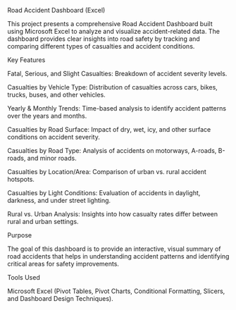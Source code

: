 Road Accident Dashboard (Excel)

This project presents a comprehensive Road Accident Dashboard built using Microsoft Excel to analyze and visualize accident-related data. The dashboard provides clear insights into road safety by tracking and comparing different types of casualties and accident conditions.

Key Features

Fatal, Serious, and Slight Casualties: Breakdown of accident severity levels.

Casualties by Vehicle Type: Distribution of casualties across cars, bikes, trucks, buses, and other vehicles.

Yearly & Monthly Trends: Time-based analysis to identify accident patterns over the years and months.

Casualties by Road Surface: Impact of dry, wet, icy, and other surface conditions on accident severity.

Casualties by Road Type: Analysis of accidents on motorways, A-roads, B-roads, and minor roads.

Casualties by Location/Area: Comparison of urban vs. rural accident hotspots.

Casualties by Light Conditions: Evaluation of accidents in daylight, darkness, and under street lighting.

Rural vs. Urban Analysis: Insights into how casualty rates differ between rural and urban settings.

Purpose

The goal of this dashboard is to provide an interactive, visual summary of road accidents that helps in understanding accident patterns and identifying critical areas for safety improvements.

Tools Used

Microsoft Excel (Pivot Tables, Pivot Charts, Conditional Formatting, Slicers, and Dashboard Design Techniques).

